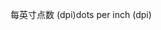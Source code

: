 <span data-ttu-id="24a7c-101">每英寸点数 (dpi)</span><span class="sxs-lookup"><span data-stu-id="24a7c-101">dots per inch (dpi)</span></span>
